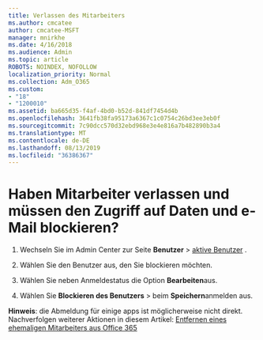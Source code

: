 ```yaml
---
title: Verlassen des Mitarbeiters
ms.author: cmcatee
author: cmcatee-MSFT
manager: mnirkhe
ms.date: 4/16/2018
ms.audience: Admin
ms.topic: article
ROBOTS: NOINDEX, NOFOLLOW
localization_priority: Normal
ms.collection: Adm_O365
ms.custom:
- "18"
- "1200010"
ms.assetid: ba665d35-f4af-4bd0-b52d-841df7454d4b
ms.openlocfilehash: 3641fb38fa95173a6367c1c0754c26bd3ee3eb0f
ms.sourcegitcommit: 7c90dcc570d32ebd968e3e4e816a7b482890b3a4
ms.translationtype: MT
ms.contentlocale: de-DE
ms.lasthandoff: 08/13/2019
ms.locfileid: "36386367"
---
```

# <a name="have-an-employee-leaving-and-need-to-block-access-to-data-and-email"></a>Haben Mitarbeiter verlassen und müssen den Zugriff auf Daten und e-Mail blockieren?
  
1. Wechseln Sie im Admin Center zur Seite **Benutzer** \> [aktive Benutzer](https://go.microsoft.com/fwlink/p/?linkid=834822) .

2. Wählen Sie den Benutzer aus, den Sie blockieren möchten.

3. Wählen Sie neben Anmeldestatus die Option **Bearbeiten**aus.

4. Wählen Sie **Blockieren des Benutzers** \> beim **Speichern**anmelden aus.

**Hinweis**: die Abmeldung für einige apps ist möglicherweise nicht direkt. Nachverfolgen weiterer Aktionen in diesem Artikel: [Entfernen eines ehemaligen Mitarbeiters aus Office 365](https://docs.microsoft.com/en-us/office365/admin/add-users/remove-former-employee)